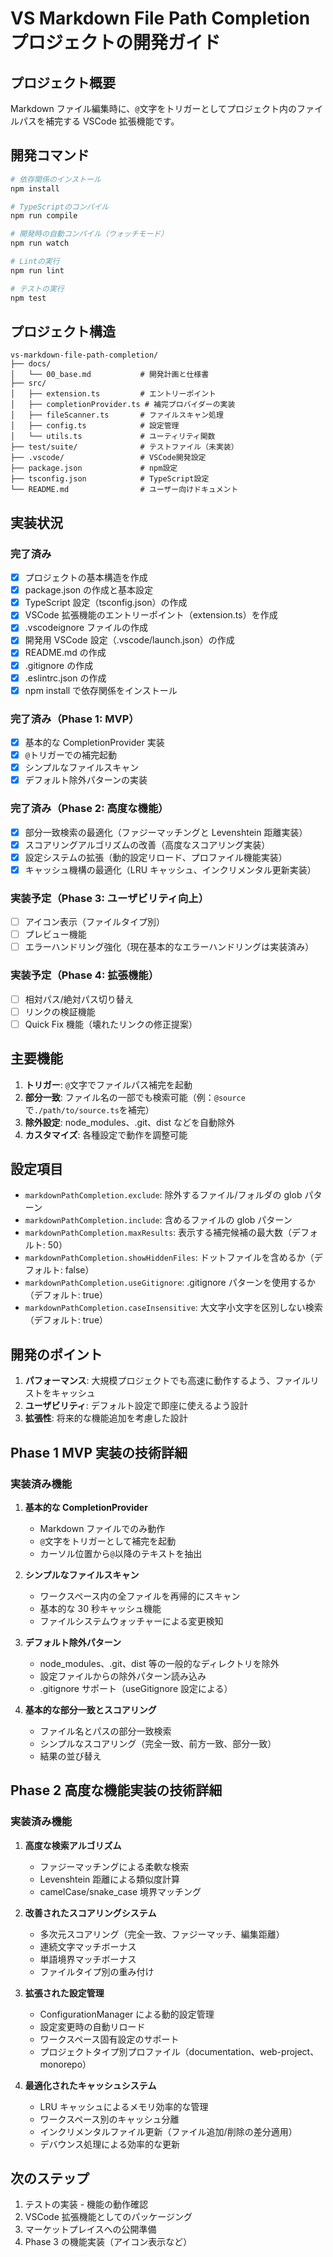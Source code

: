 # VS Markdown File Path Completion プロジェクトの開発ガイド

## プロジェクト概要

Markdown ファイル編集時に、`@`文字をトリガーとしてプロジェクト内のファイルパスを補完する VSCode 拡張機能です。

## 開発コマンド

```bash
# 依存関係のインストール
npm install

# TypeScriptのコンパイル
npm run compile

# 開発時の自動コンパイル（ウォッチモード）
npm run watch

# Lintの実行
npm run lint

# テストの実行
npm test
```

## プロジェクト構造

```
vs-markdown-file-path-completion/
├── docs/
│   └── 00_base.md           # 開発計画と仕様書
├── src/
│   ├── extension.ts         # エントリーポイント
│   ├── completionProvider.ts # 補完プロバイダーの実装
│   ├── fileScanner.ts       # ファイルスキャン処理
│   ├── config.ts            # 設定管理
│   └── utils.ts             # ユーティリティ関数
├── test/suite/              # テストファイル（未実装）
├── .vscode/                 # VSCode開発設定
├── package.json             # npm設定
├── tsconfig.json            # TypeScript設定
└── README.md                # ユーザー向けドキュメント
```

## 実装状況

### 完了済み

- [x] プロジェクトの基本構造を作成
- [x] package.json の作成と基本設定
- [x] TypeScript 設定（tsconfig.json）の作成
- [x] VSCode 拡張機能のエントリーポイント（extension.ts）を作成
- [x] .vscodeignore ファイルの作成
- [x] 開発用 VSCode 設定（.vscode/launch.json）の作成
- [x] README.md の作成
- [x] .gitignore の作成
- [x] .eslintrc.json の作成
- [x] npm install で依存関係をインストール

### 完了済み（Phase 1: MVP）

- [x] 基本的な CompletionProvider 実装
- [x] `@`トリガーでの補完起動
- [x] シンプルなファイルスキャン
- [x] デフォルト除外パターンの実装

### 完了済み（Phase 2: 高度な機能）

- [x] 部分一致検索の最適化（ファジーマッチングと Levenshtein 距離実装）
- [x] スコアリングアルゴリズムの改善（高度なスコアリング実装）
- [x] 設定システムの拡張（動的設定リロード、プロファイル機能実装）
- [x] キャッシュ機構の最適化（LRU キャッシュ、インクリメンタル更新実装）

### 実装予定（Phase 3: ユーザビリティ向上）

- [ ] アイコン表示（ファイルタイプ別）
- [ ] プレビュー機能
- [ ] エラーハンドリング強化（現在基本的なエラーハンドリングは実装済み）

### 実装予定（Phase 4: 拡張機能）

- [ ] 相対パス/絶対パス切り替え
- [ ] リンクの検証機能
- [ ] Quick Fix 機能（壊れたリンクの修正提案）

## 主要機能

1. **トリガー**: `@`文字でファイルパス補完を起動
2. **部分一致**: ファイル名の一部でも検索可能（例：`@source`で`./path/to/source.ts`を補完）
3. **除外設定**: node_modules、.git、dist などを自動除外
4. **カスタマイズ**: 各種設定で動作を調整可能

## 設定項目

- `markdownPathCompletion.exclude`: 除外するファイル/フォルダの glob パターン
- `markdownPathCompletion.include`: 含めるファイルの glob パターン
- `markdownPathCompletion.maxResults`: 表示する補完候補の最大数（デフォルト: 50）
- `markdownPathCompletion.showHiddenFiles`: ドットファイルを含めるか（デフォルト: false）
- `markdownPathCompletion.useGitignore`: .gitignore パターンを使用するか（デフォルト: true）
- `markdownPathCompletion.caseInsensitive`: 大文字小文字を区別しない検索（デフォルト: true）

## 開発のポイント

1. **パフォーマンス**: 大規模プロジェクトでも高速に動作するよう、ファイルリストをキャッシュ
2. **ユーザビリティ**: デフォルト設定で即座に使えるよう設計
3. **拡張性**: 将来的な機能追加を考慮した設計

## Phase 1 MVP 実装の技術詳細

### 実装済み機能

1. **基本的な CompletionProvider**

   - Markdown ファイルでのみ動作
   - `@`文字をトリガーとして補完を起動
   - カーソル位置から`@`以降のテキストを抽出

2. **シンプルなファイルスキャン**

   - ワークスペース内の全ファイルを再帰的にスキャン
   - 基本的な 30 秒キャッシュ機能
   - ファイルシステムウォッチャーによる変更検知

3. **デフォルト除外パターン**

   - node_modules、.git、dist 等の一般的なディレクトリを除外
   - 設定ファイルからの除外パターン読み込み
   - .gitignore サポート（useGitignore 設定による）

4. **基本的な部分一致とスコアリング**
   - ファイル名とパスの部分一致検索
   - シンプルなスコアリング（完全一致、前方一致、部分一致）
   - 結果の並び替え

## Phase 2 高度な機能実装の技術詳細

### 実装済み機能

1. **高度な検索アルゴリズム**

   - ファジーマッチングによる柔軟な検索
   - Levenshtein 距離による類似度計算
   - camelCase/snake_case 境界マッチング

2. **改善されたスコアリングシステム**

   - 多次元スコアリング（完全一致、ファジーマッチ、編集距離）
   - 連続文字マッチボーナス
   - 単語境界マッチボーナス
   - ファイルタイプ別の重み付け

3. **拡張された設定管理**

   - ConfigurationManager による動的設定管理
   - 設定変更時の自動リロード
   - ワークスペース固有設定のサポート
   - プロジェクトタイプ別プロファイル（documentation、web-project、monorepo）

4. **最適化されたキャッシュシステム**
   - LRU キャッシュによるメモリ効率的な管理
   - ワークスペース別のキャッシュ分離
   - インクリメンタルファイル更新（ファイル追加/削除の差分適用）
   - デバウンス処理による効率的な更新

## 次のステップ

1. テストの実装 - 機能の動作確認
2. VSCode 拡張機能としてのパッケージング
3. マーケットプレイスへの公開準備
4. Phase 3 の機能実装（アイコン表示など）
